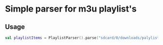 # Simple parser for m3u playlist's

## Usage

```kotlin
val playlistItems = PlaylistParser().parse("sdcard/0/downloads/palylist.m3u")
```
